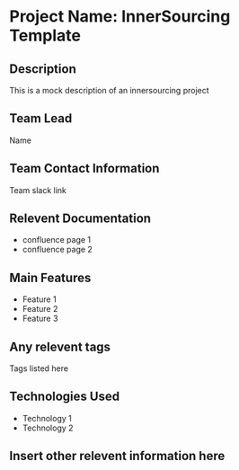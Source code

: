 # Project Name: InnerSourcing Template

## Description

This is a mock description of an innersourcing project

## Team Lead 

Name

## Team Contact Information

Team slack link

## Relevent Documentation

* confluence page 1
* confluence page 2

## Main Features
* Feature 1
* Feature 2
* Feature 3

## Any relevent tags
Tags listed here

## Technologies Used
* Technology 1
* Technology 2

## Insert other relevent information here
